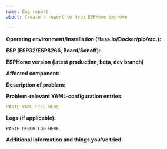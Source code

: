 ```yaml
---
name: Bug report
about: Create a report to help ESPHome improve

---
```


<!-- Thanks for reporting a bug for this project. READ THIS FIRST:

- Provide as many details as possible. Simply saying "X gives bug" or "X gives error" is not enough!
- Paste logs, configuration sample and code into the backticks (```).
- Read through the template carefully and fill out all missing details.
- Please also search for similar issues in this issue tracker first and read through the ESPHome FAQ.

DO NOT DELETE ANY TEXT from this template! Otherwise the issue may be closed without a comment.
-->

**Operating environment/Installation (Hass.io/Docker/pip/etc.):**
<!--
Please provide details about your environment below this line. -->

**ESP (ESP32/ESP8266, Board/Sonoff):**
<!--
Please provide details about which ESP you're using below.
-->

**ESPHome version (latest production, beta, dev branch)**
<!--
ESPHome version like v1.14 or 1.15-dev
-->

**Affected component:**
<!--
Please add the link to the documentation at https://esphome.io/index.html of the component in question.
-->


**Description of problem:**


**Problem-relevant YAML-configuration entries:**
```yaml
PASTE YAML FILE HERE

```

**Logs (if applicable):**
<!--
Please copy the debug log here. If possible, also connect to the ESP over USB and copy those logs into the backticks.
-->
```
PASTE DEBUG LOG HERE

```

**Additional information and things you've tried:**




<!-- LEAVE THIS LINE AS-IS AND DON'T DELETE IT, OTHERWISE THE ISSUE WILL BE CLOSED AUTOMATICALLY. -->
